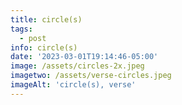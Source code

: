 ```yaml
---
title: circle(s)
tags:
  - post
info: circle(s)
date: '2023-03-01T19:14:46-05:00'
image: /assets/circles-2x.jpeg
imagetwo: /assets/verse-circles.jpeg
imageAlt: 'circle(s), verse'
---
```


